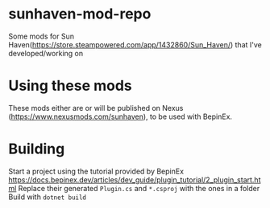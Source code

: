 # sunhaven-mod-repo
Some mods for Sun Haven(https://store.steampowered.com/app/1432860/Sun_Haven/) that I've developed/working on

# Using these mods
These mods either are or will be published on Nexus (https://www.nexusmods.com/sunhaven), to be used with BepinEx.

# Building
Start a project using the tutorial provided by BepinEx https://docs.bepinex.dev/articles/dev_guide/plugin_tutorial/2_plugin_start.html
Replace their generated `Plugin.cs` and `*.csproj` with the ones in a folder
Build with `dotnet build`